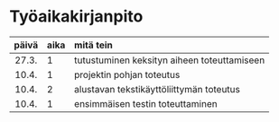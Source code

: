 # Työaikakirjanpito

| päivä | aika | mitä tein |
| :----: | :----- | :----- |
| 27.3. | 1 | tutustuminen keksityn aiheen toteuttamiseen |
| 10.4. | 1 | projektin pohjan toteutus |
| 10.4. | 2 | alustavan tekstikäyttöliittymän toteutus |
| 10.4. | 1 | ensimmäisen testin toteuttaminen |
